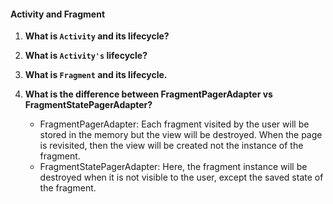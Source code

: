 #### Activity and Fragment

1. **What is `Activity` and its lifecycle?**

2. **What is `Activity's` lifecycle?**
  
3. **What is `Fragment` and its lifecycle.**

4. **What is the difference between FragmentPagerAdapter vs FragmentStatePagerAdapter?**
    - FragmentPagerAdapter: Each fragment visited by the user will be stored in the memory but the view will be destroyed. When the page is revisited, then the view will be created not the instance of the fragment.
    - FragmentStatePagerAdapter: Here, the fragment instance will be destroyed when it is not visible to the user, except the saved state of the fragment.
